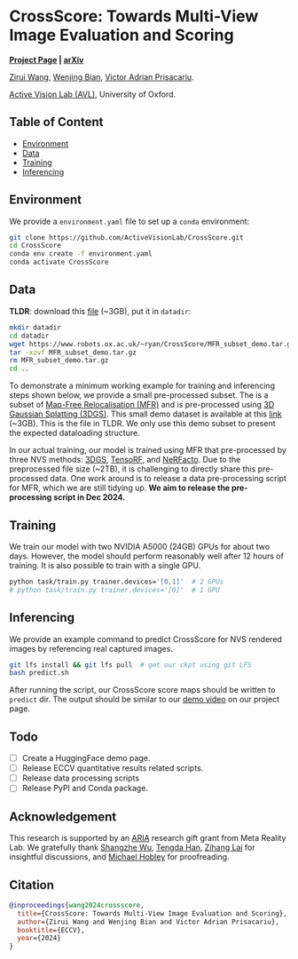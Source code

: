 # CrossScore: Towards Multi-View Image Evaluation and Scoring

**[Project Page](https://crossscore.active.vision) |
[arXiv](https://arxiv.org/abs/2404.14409)**

[Zirui Wang](https://scholar.google.com/citations?user=zCBKqa8AAAAJ&hl=en), 
[Wenjing Bian](https://scholar.google.com/citations?user=IVfbqkgAAAAJ&hl=en), 
[Victor Adrian Prisacariu](http://www.robots.ox.ac.uk/~victor). 

[Active Vision Lab (AVL)](https://www.robots.ox.ac.uk/~lav), 
University of Oxford.


## Table of Content
- [Environment](#Environment)
- [Data](#Data)
- [Training](#Training)
- [Inferencing](#Inferencing)

## Environment
We provide a `environment.yaml` file to set up a `conda` environment:
```bash
git clone https://github.com/ActiveVisionLab/CrossScore.git
cd CrossScore
conda env create -f environment.yaml
conda activate CrossScore
```

## Data
**TLDR**: download this 
[file](https://www.robots.ox.ac.uk/~ryan/CrossScore/MFR_subset_demo.tar.gz) (~3GB), 
put it in `datadir`:
```bash
mkdir datadir
cd datadir
wget https://www.robots.ox.ac.uk/~ryan/CrossScore/MFR_subset_demo.tar.gz
tar -xzvf MFR_subset_demo.tar.gz
rm MFR_subset_demo.tar.gz
cd ..
```

To demonstrate a minimum working example for training and inferencing steps shown below, 
we provide a small pre-processed subset.
The is a subset of
[Map-Free Relocalisation (MFR)](https://research.nianticlabs.com/mapfree-reloc-benchmark/dataset)
and is pre-processed using 
[3D Gaussian Splatting (3DGS)](https://github.com/graphdeco-inria/gaussian-splatting).
This small demo dataset is available at this
[link](https://www.robots.ox.ac.uk/~ryan/CrossScore/MFR_subset_demo.tar.gz) (~3GB). 
This is the file in TLDR.
We only use this demo subset to present the expected dataloading structure.

In our actual training, our model is trained using MFR that pre-processed by three NVS methods:
[3DGS](https://github.com/graphdeco-inria/gaussian-splatting), 
[TensoRF](https://docs.nerf.studio/nerfology/methods/tensorf.html), and 
[NeRFacto](https://docs.nerf.studio/nerfology/methods/nerfacto.html).
Due to the preprocessed file size (~2TB), it is challenging to directly share
this pre-processed data. One work around is to release a data pre-processing script 
for MFR, which we are still tidying up. 
**We aim to release the pre-processing script in Dec 2024.**

## Training
We train our model with two NVIDIA A5000 (24GB) GPUs for about two days. 
However, the model should perform reasonably well after 12 hours of training. 
It is also possible to train with a single GPU.
```bash
python task/train.py trainer.devices='[0,1]'  # 2 GPUs
# python task/train.py trainer.devices='[0]'  # 1 GPU
```

## Inferencing
We provide an example command to predict CrossScore for NVS rendered images 
by referencing real captured images. 
```bash
git lfs install && git lfs pull  # get our ckpt using git LFS
bash predict.sh
```
After running the script, our CrossScore score maps should be written to `predict` dir.
The output should be similar to our 
[demo video](https://crossscore.active.vision/assets/additional_results.mp4)
on our project page.

## Todo
- [ ] Create a HuggingFace demo page.
- [ ] Release ECCV quantitative results related scripts.
- [ ] Release data processing scripts
- [ ] Release PyPI and Conda package.

## Acknowledgement
This research is supported by an 
[ARIA](https://facebookresearch.github.io/projectaria_tools/docs/intro) 
research gift grant from Meta Reality Lab. We gratefully thank 
[Shangzhe Wu](http://elliottwu.com), 
[Tengda Han](https://tengdahan.github.io/), 
[Zihang Lai](https://scholar.google.com/citations?user=31eXgMYAAAAJ&hl=en) for insightful discussions, and 
[Michael Hobley](https://portraits.keble.net/2022/michael-hobley) for proofreading.

## Citation
```bibtex
@inproceedings{wang2024crossscore,
  title={CrossScore: Towards Multi-View Image Evaluation and Scoring},
  author={Zirui Wang and Wenjing Bian and Victor Adrian Prisacariu},
  booktitle={ECCV},
  year={2024}
}
```
